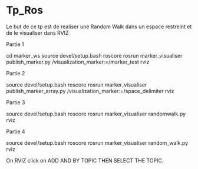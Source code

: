 # Tp_Ros
Le but de ce tp est de realiser une Random Walk dans un espace restreint et de le visualiser dans RVIZ

Partie 1

cd marker_ws
source devel/setup.bash
roscore
rosrun marker_visualiser publish_marker.py /visualization_marker:=/marker_test
rviz

Partie 2

source devel/setup.bash
roscore
rosrun marker_visualiser publish_marker_array.py /visualization_marker:=/space_delimiter
rviz

Partie 3

source devel/setup.bash
roscore
rosrun marker_visualiser randomwalk.py
rviz

Partie 4

source devel/setup.bash
roscore
rosrun marker_visualiser random_walk.py
rviz

On RVIZ click on ADD AND BY TOPIC THEN SELECT THE TOPIC.
